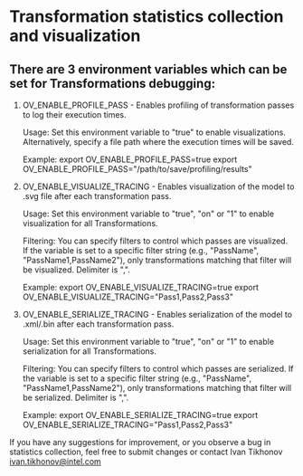 # Transformation statistics collection and visualization

## There are 3 environment variables which can be set for Transformations debugging:

1. OV_ENABLE_PROFILE_PASS - Enables profiling of transformation passes to log their execution times.


    Usage: Set this environment variable to "true" to enable visualizations.
    Alternatively, specify a file path where the execution times will be saved.

    Example:
    export OV_ENABLE_PROFILE_PASS=true
    export OV_ENABLE_PROFILE_PASS="/path/to/save/profiling/results"


2. OV_ENABLE_VISUALIZE_TRACING - Enables visualization of the model to .svg file after each transformation pass.
   

    Usage: Set this environment variable to "true", "on" or "1" to enable visualization for all Transformations.

    Filtering: You can specify filters to control which passes are visualized.
    If the variable is set to a specific filter string (e.g., "PassName", "PassName1,PassName2"),
    only transformations matching that filter will be visualized. Delimiter is ",".

    Example:
    export OV_ENABLE_VISUALIZE_TRACING=true
    export OV_ENABLE_VISUALIZE_TRACING="Pass1,Pass2,Pass3"


3. OV_ENABLE_SERIALIZE_TRACING - Enables serialization of the model to .xml/.bin after each transformation pass.
    

    Usage: Set this environment variable to "true", "on" or "1" to enable serialization for all Transformations.

    Filtering: You can specify filters to control which passes are serialized.
    If the variable is set to a specific filter string (e.g., "PassName", "PassName1,PassName2"),
    only transformations matching that filter will be serialized. Delimiter is ",".

    Example:
    export OV_ENABLE_SERIALIZE_TRACING=true
    export OV_ENABLE_SERIALIZE_TRACING="Pass1,Pass2,Pass3"

If you have any suggestions for improvement, or you observe a bug in statistics collection, feel free to submit changes or contact Ivan Tikhonov <ivan.tikhonov@intel.com>